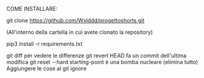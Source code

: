 COME INSTALLARE:

git clone https://github.com/Wxlddd/progettoshorts.git 

(All'interno della cartella in cui avete clonato la repository)

pip3 install -r requirements.txt

git diff per vedere le differenze
git revert HEAD fa un commit dell'ultima modifica
git reset --hard starting-point è una bomba nucleare (elimina tutto)
Aggiungere le cose al git ignore
